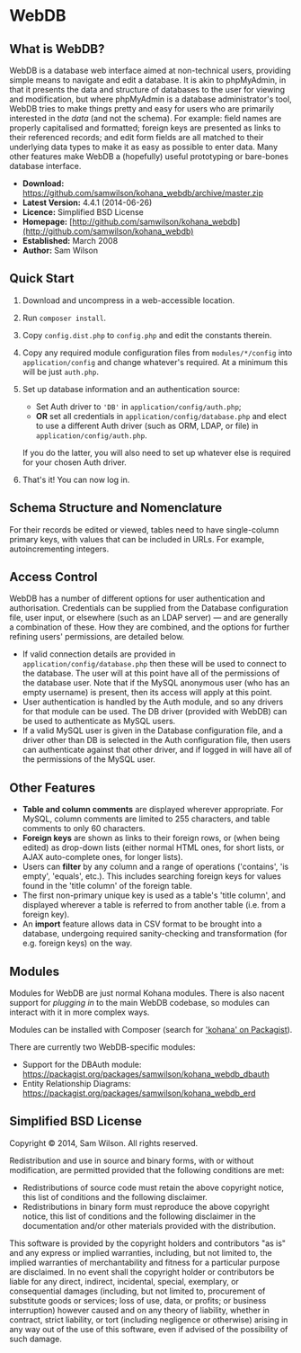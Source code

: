# WebDB

## What is WebDB?

WebDB is a database web interface aimed at non-technical users, providing simple
means to navigate and edit a database.  It is akin to phpMyAdmin, in that it
presents the data and structure of databases to the user for viewing and
modification, but where phpMyAdmin is a database administrator's tool, WebDB
tries to make things pretty and easy for users who are primarily interested in
the *data* (and not the schema).  For example: field names are properly
capitalised and formatted; foreign keys are presented as links to their referenced
records; and edit form fields are all matched to their underlying data types to
make it as easy as possible to enter data.  Many other features make WebDB a
(hopefully) useful prototyping or bare-bones database interface.

* **Download:** https://github.com/samwilson/kohana_webdb/archive/master.zip
* **Latest Version:** 4.4.1 (2014-06-26)
* **Licence:** Simplified BSD License
* **Homepage:** [http://github.com/samwilson/kohana_webdb](http://github.com/samwilson/kohana_webdb)
* **Established:** March 2008
* **Author:** Sam Wilson

## Quick Start

1. Download and uncompress in a web-accessible location.

2. Run `composer install`.

3. Copy `config.dist.php` to `config.php` and edit the constants therein.

4. Copy any required module configuration files from `modules/*/config` into
   `application/config` and change whatever's required. At a minimum this will
   be just `auth.php`.

5. Set up database information and an authentication source:
   * Set Auth driver to `'DB'` in `application/config/auth.php`;
   * **OR** set all credentials in `application/config/database.php` and elect
     to use a different Auth driver (such as ORM, LDAP, or file) in
     `application/config/auth.php`.

   If you do the latter, you will also need to set up whatever else is required
   for your chosen Auth driver.

6. That's it! You can now log in.

## Schema Structure and Nomenclature

For their records be edited or viewed, tables need to have single-column primary
keys, with values that can be included in URLs. For example, autoincrementing
integers.

## Access Control

WebDB has a number of different options for user authentication and
authorisation. Credentials can be supplied from the Database configuration
file, user input, or elsewhere (such as an LDAP server) — and are generally a
combination of these. How they are combined, and the options for further
refining users' permissions, are detailed below.

* If valid connection details are provided in `application/config/database.php`
  then these will be used to connect to the database.  The user will at this
  point have all of the permissions of the database user.  Note that if the
  MySQL anonymous user (who has an empty username) is present, then its access
  will apply at this point.
* User authentication is handled by the Auth module, and so any drivers for that
  module can be used.  The DB driver (provided with WebDB) can be used to
  authenticate as MySQL users.
* If a valid MySQL user is given in the Database configuration file, and a
  driver other than DB is selected in the Auth configuration file, then users
  can authenticate against that other driver, and if logged in will have all of
  the permissions of the MySQL user.

## Other Features

* **Table and column comments** are displayed wherever appropriate.  For MySQL,
  column comments are limited to 255 characters, and table comments to only 60
  characters.
* **Foreign keys** are shown as links to their foreign rows, or (when being
  edited) as drop-down lists (either normal HTML ones, for short lists, or AJAX
  auto-complete ones, for longer lists).
* Users can **filter** by any column and a range of operations ('contains',
  'is empty', 'equals', etc.).  This includes searching foreign keys for values
  found in the 'title column' of the foreign table.
* The first non-primary unique key is used as a table's 'title column', and
  displayed wherever a table is referred to from another table (i.e. from a
  foreign key).
* An **import** feature allows data in CSV format to be brought into a database,
  undergoing required sanity-checking and transformation (for e.g. foreign keys)
  on the way.

## Modules

Modules for WebDB are just normal Kohana modules. There is also nacent support for
*plugging in* to the main WebDB codebase, so modules can interact with it in
more complex ways.

Modules can be installed with Composer (search for
['kohana' on Packagist](https://packagist.org/search/?q=kohana)).

There are currently two WebDB-specific modules:

* Support for the DBAuth module: https://packagist.org/packages/samwilson/kohana_webdb_dbauth
* Entity Relationship Diagrams: https://packagist.org/packages/samwilson/kohana_webdb_erd

## Simplified BSD License

Copyright &copy; 2014, Sam Wilson.  All rights reserved.

Redistribution and use in source and binary forms, with or without modification,
are permitted provided that the following conditions are met:

* Redistributions of source code must retain the above copyright notice, this
  list of conditions and the following disclaimer.
* Redistributions in binary form must reproduce the above copyright notice, this
  list of conditions and the following disclaimer in the documentation and/or
  other materials provided with the distribution.

This software is provided by the copyright holders and contributors "as is" and
any express or implied warranties, including, but not limited to, the implied
warranties of merchantability and fitness for a particular purpose are
disclaimed. In no event shall the copyright holder or contributors be liable for
any direct, indirect, incidental, special, exemplary, or consequential damages
(including, but not limited to, procurement of substitute goods or services;
loss of use, data, or profits; or business interruption) however caused and on
any theory of liability, whether in contract, strict liability, or tort
(including negligence or otherwise) arising in any way out of the use of this
software, even if advised of the possibility of such damage.
